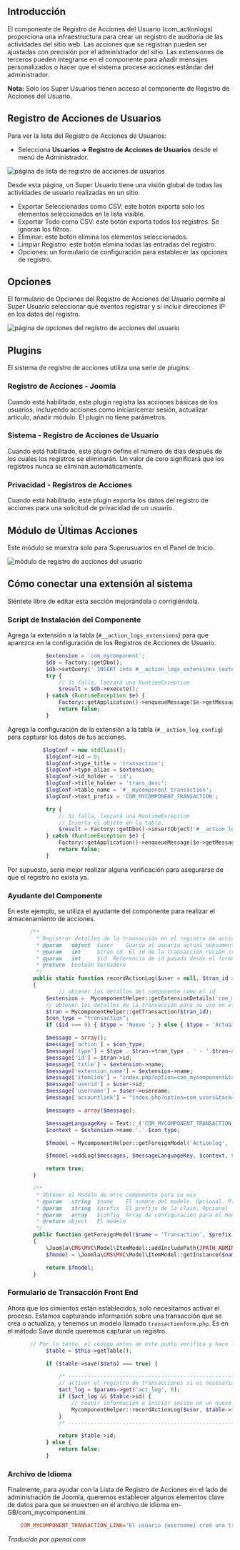 <!-- Filename: J4.x:User_Actions_Log / Display title: Registro de Acciones del Usuario   -->

## Introducción

El componente de Registro de Acciones del Usuario (com_actionlogs) proporciona una infraestructura para crear un registro de auditoría de las actividades del sitio web. Las acciones que se registran pueden ser ajustadas con precisión por el administrador del sitio. Las extensiones de terceros pueden integrarse en el componente para añadir mensajes personalizados o hacer que el sistema procese acciones estándar del administrador.

**Nota:** Solo los Super Usuarios tienen acceso al componente de Registro de Acciones del Usuario.

## Registro de Acciones de Usuarios

Para ver la lista del Registro de Acciones de Usuarios:

- Selecciona **Usuarios → Registro de Acciones de Usuarios** desde el menú de Administrador.

![página de lista de registro de acciones de usuarios](../../../en/images/users/user-actions-log-list.png)

Desde esta página, un Super Usuario tiene una visión global de todas las actividades de usuario realizadas en un sitio.

- Exportar Seleccionados como CSV: este botón exporta solo los elementos seleccionados en la lista visible.
- Exportar Todo como CSV: este botón exporta todos los registros. Se ignoran los filtros.
- Eliminar: este botón elimina los elementos seleccionados.
- Limpiar Registro: este botón elimina todas las entradas del registro.
- Opciones: un formulario de configuración para establecer las opciones de registro.

## Opciones

El formulario de Opciones del Registro de Acciones del Usuario permite al Super Usuario seleccionar qué eventos registrar y si incluir direcciones IP en los datos del registro.

![página de opciones del registro de acciones del usuario](../../../en/images/users/user-actions-log-options.png)

## Plugins

El sistema de registro de acciones utiliza una serie de plugins:

### Registro de Acciones - Joomla

Cuando está habilitado, este plugin registra las acciones básicas de los usuarios, incluyendo acciones como iniciar/cerrar sesión, actualizar artículo, añadir módulo. El plugin no tiene parámetros.

### Sistema - Registro de Acciones de Usuario

Cuando está habilitado, este plugin define el número de días después de los cuales los registros se eliminarán. Un valor de cero significará que los registros nunca se eliminan automáticamente.

### Privacidad - Registros de Acciones

Cuando está habilitado, este plugin exporta los datos del registro de acciones para una solicitud de privacidad de un usuario.

## Módulo de Últimas Acciones

Este módulo se muestra solo para Superusuarios en el Panel de Inicio.

![módulo de registro de acciones del usuario](../../../en/images/users/user-actions-log-module.png)

## Cómo conectar una extensión al sistema

Siéntete libre de editar esta sección mejorándola o corrigiéndola.

### Script de Instalación del Componente

Agrega la extensión a la tabla (`#__action_logs_extensions`) para que aparezca en la configuración de los Registros de Acciones de Usuario.
```php
            $extension = 'com_mycomponent';
            $db = Factory::getDbo();
            $db->setQuery(' INSERT into #__action_logs_extensions (extension) VALUES ('.$db->Quote($extension).') ' );
            try {
                // Si falla, lanzará una RuntimeException
                $result = $db->execute();
            } catch (RuntimeException $e) {
                Factory::getApplication()->enqueueMessage($e->getMessage());
                return false;
            }
```
Agrega la configuración de la extensión a la tabla (`#__action_log_config`) para capturar los datos de tus acciones.
```php
           $logConf = new stdClass();
            $logConf->id = 0;
            $logConf->type_title = 'transaction';
            $logConf->type_alias = $extension;
            $logConf->id_holder = 'id';
            $logConf->title_holder = 'trans_desc';
            $logConf->table_name = '#__mycomponent_transaction';
            $logConf->text_prefix = 'COM_MYCOMPONENT_TRANSACTION';

            try {
                // Si falla, lanzará una RuntimeException
                // Inserta el objeto en la tabla.
                $result = Factory::getDbo()->insertObject('#__action_log_config', $logConf);
            } catch (RuntimeException $e) {
                Factory::getApplication()->enqueueMessage($e->getMessage());
                return false;
            }
```
Por supuesto, sería mejor realizar alguna verificación para asegurarse de que el registro no exista ya.

### Ayudante del Componente

En este ejemplo, se utiliza el ayudante del componente para realizar el almacenamiento de acciones.
```php
       /**
         * Registrar detalles de la transacción en el registro de acciones
         * @param   object  $user    Guarda al usuario actual nuevamente.
         * @param   int     $tran_id  El id de la transacción recién creado o actualizado
         * @param   int     $id  Referencia de id pasada desde el formulario para identificar si es un nuevo registro
         * @return  boolean Verdadero
         */
        public static function recordActionLog($user = null, $tran_id = 0, $id = 0)
        {
                // obtener los detalles del componente como el id
            $extension =  MycomponentHelper::getExtensionDetails('com_mycomponent');
            // obtener los detalles de la transacción para su uso en el registro para referencia fácil
            $tran = MycomponentHelper::getTransaction($tran_id);
            $con_type = "transaction";
            if ($id === 0) { $type = 'Nuevo '; } else { $type = 'Actualizar '; }

            $message = array();
            $message['action'] = $con_type;
            $message['type'] = $type . $tran->tran_type . ' - '.$tran->tran_desc . ' $' . $tran->tran_amount;
            $message['id'] = $tran->id;
            $message['title'] = $extension->name;
            $message['extension_name'] = $extension->name;
            $message['itemlink'] = "index.php?option=com_mycomponent&task=transaction.edit&id=".$tran->id;
            $message['userid'] = $user->id;
            $message['username'] = $user->username;
            $message['accountlink'] = "index.php?option=com_users&task=user.edit&id=".$user->id;

            $messages = array($message);

            $messageLanguageKey = Text::_('COM_MYCOMPONENT_TRANSACTION_LINK');
            $context = $extension->name.'.'.$con_type;

            $fmodel = MycomponentHelper::getForeignModel('Actionlog', 'ActionlogsModel');

            $fmodel->addLog($messages, $messageLanguageKey, $context, $user->id);

            return true;
        }

        /**
         * Obtener el Modelo de otro componente para su uso
         * @param   string  $name    El nombre del modelo. Opcional. Predeterminado a mi propio por seguridad.
         * @param   string  $prefix  El prefijo de la clase. Opcional
         * @param   array   $config  Array de configuración para el modelo. Opcional
         * @return object   El modelo
         */
        public function getForeignModel($name = 'Transaction', $prefix = 'MycomponentModel', $config = array('ignore_request' => true))
        {
            \Joomla\CMS\MVC\Model\ItemModel::addIncludePath(JPATH_ADMINISTRATOR . '/components/com_actionlogs/models', 'ActionlogsModelActionlog');
            $fmodel = \Joomla\CMS\MVC\Model\ItemModel::getInstance($name, $prefix, $config);

            return $fmodel;
        }
```
### Formulario de Transacción Front End

Ahora que los cimientos están establecidos, solo necesitamos activar el proceso. Estamos capturando información sobre una transacción que se crea o actualiza, y tenemos un modelo llamado `transactionform.php`. Es en el método Save donde queremos capturar un registro.
```php
       // Por lo tanto, el código antes de este punto verifica y hace lo que debe hacer y luego, después del guardado exitoso del registro, verificamos la configuración del parámetro para ver si se requiere el registro, pasamos elementos clave a recordActionLog.
            $table = $this->getTable();

            if ($table->save($data) === true) {

                /* ---------------------------------------------------------------- */
                // activar el registro de transacciones si es necesario
                $act_log = $params->get('act_log', 0);
                if ($act_log && $table->id) {
                    // reunir información e iniciar sesión en un nuevo registro de acción
                    MycomponentHelper::recordActionLog($user, $table->id, $data['id']);
                }
                /* ---------------------------------------------------------------- */

                return $table->id;
            } else {
                return false;
            }
```
### Archivo de Idioma

Finalmente, para ayudar con la Lista de Registro de Acciones en el lado de administración de Joomla, queremos establecer algunos elementos clave de datos para que se muestren en el archivo de idioma en-GB/com_mycomponent.ini.
```ini
    COM_MYCOMPONENT_TRANSACTION_LINK="El usuario {username} creó una transacción ( {type} )"
```

*Traducido por openai.com*


